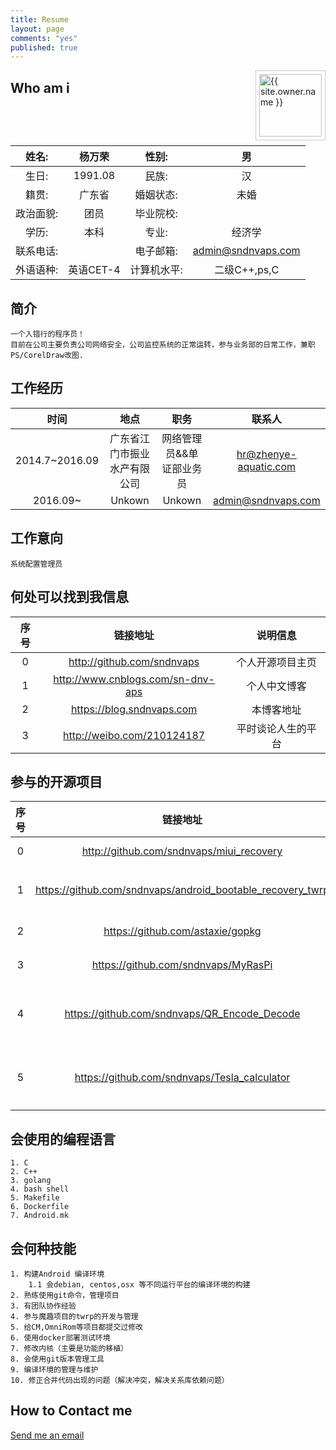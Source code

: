 ```yaml
---
title: Resume
layout: page
comments: "yes"
published: true
---
```



<img src="{{ site.owner.avatar }}" alt="{{ site.owner.name }}" class="avatar" style="width: 100px; margin: 0 0 8px; border: solid 1px #ccc; float: right; padding: 5px;" />


## Who am i

|姓名: 	| 杨万荣 | 性别: 	| 男|
| :---:    | :---:   |  :---:   |  :---: |
生日:    | 1991.08  | 民族:	|汉|
籍贯:    | 广东省   | 婚姻状态:	|未婚	|
政治面貌:   | 团员   	| 	毕业院校:|	|
学历:    |  	本科   	| 	专业:	|	经济学	|
联系电话:   | 	| 电子邮箱:|	admin@sndnvaps.com	|
外语语种:  | 英语CET-4   | 计算机水平:	|二级C++,ps,C|



## 简介

	一个入错行的程序员！
	目前在公司主要负责公司网络安全，公司监控系统的正常运转，参与业务部的日常工作，兼职PS/CorelDraw改图.
  

## 工作经历


|时间|地点| 职务|联系人|
|:---:|:---:|:---:|:---:|
|2014.7~2016.09|广东省江门市振业水产有限公司|网络管理员&&单证部业务员| hr@zhenye-aquatic.com|
|2016.09~|Unkown| Unkown |admin@sndnvaps.com|

## 工作意向

	系统配置管理员

## 何处可以找到我信息

|序号|链接地址|说明信息|
|:---:|:---:|:---:|
|0|http://github.com/sndnvaps |个人开源项目主页|
|1|http://www.cnblogs.com/sn-dnv-aps |个人中文博客|
|2|https://blog.sndnvaps.com |本博客地址|
|3|http://weibo.com/210124187 |平时谈论人生的平台|



## 参与的开源项目

|序号|链接地址|说明信息|
|:---:|:---:|:---:|
0| http://github.com/sndnvaps/miui_recovery | MiUi Recovery|
1| https://github.com/sndnvaps/android_bootable_recovery_twrp | 个人修改的TWRP项目 |
2| https://github.com/astaxie/gopkg | 参与的go语言项目|
3| https://github.com/sndnvaps/MyRasPi | 参与的树莓派项目|
4| https://github.com/sndnvaps/QR_Encode_Decode | 自己用C#写的二维码解释工具|
5| https://github.com/sndnvaps/Tesla_calculator | 用go语言写的特斯拉线圈计算器|

## 会使用的编程语言
	
	1. C
	2. C++
	3. golang
	4. bash shell
	5. Makefile
	6. Dockerfile
	7. Android.mk


## 会何种技能
	
	1. 构建Android 编译环境
		1.1 会debian, centos,osx 等不同运行平台的编译环境的构建
	2. 熟练使用git命令，管理项目
	3. 有团队协作经验
	4. 参与魔趣项目的twrp的开发与管理
	5. 给CM,OmniRom等项目都提交过修改
	6. 使用docker部署测试环境
	7. 修改内核（主要是功能的移植）
	8. 会使用git版本管理工具
	9. 编译环境的管理与维护
	10. 修正合并代码出现的问题（解决冲突，解决关系库依赖问题）
	

## How to Contact me

<a href="Mailto:admin@sndnvaps.com">Send me an email</a>  
